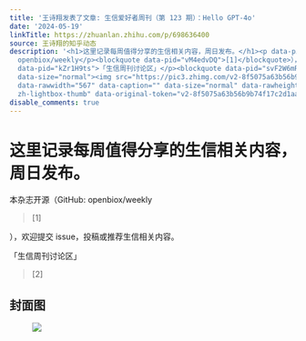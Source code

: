 ```yaml
---
title: '王诗翔发表了文章: 生信爱好者周刊（第 123 期）：Hello GPT-4o'
date: '2024-05-19'
linkTitle: https://zhuanlan.zhihu.com/p/698636400
source: 王诗翔的知乎动态
description: '<h1>这里记录每周值得分享的生信相关内容，周日发布。</h1><p data-pid="hoJzGYPb">本杂志开源（GitHub:
  openbiox/weekly</p><blockquote data-pid="vM4edvDQ">[1]</blockquote>），欢迎提交 issue，投稿或推荐生信相关内容。<p
  data-pid="kZr1H9ts">「生信周刊讨论区」</p><blockquote data-pid="svF2W6mR">[2]</blockquote><h2>封面图</h2><figure
  data-size="normal"><img src="https://pic3.zhimg.com/v2-8f5075a63b56b9b74f17c2d1aa587d16.jpg"
  data-rawwidth="567" data-caption="" data-size="normal" data-rawheight="489" class="origin_image
  zh-lightbox-thumb" data-original-token="v2-8f5075a63b56b9b74f17c2d1aa587d16" ...'
disable_comments: true
---
```

<h1>这里记录每周值得分享的生信相关内容，周日发布。</h1><p data-pid="hoJzGYPb">本杂志开源（GitHub: openbiox/weekly</p><blockquote data-pid="vM4edvDQ">[1]</blockquote>），欢迎提交 issue，投稿或推荐生信相关内容。<p data-pid="kZr1H9ts">「生信周刊讨论区」</p><blockquote data-pid="svF2W6mR">[2]</blockquote><h2>封面图</h2><figure data-size="normal"><img src="https://pic3.zhimg.com/v2-8f5075a63b56b9b74f17c2d1aa587d16.jpg" data-rawwidth="567" data-caption="" data-size="normal" data-rawheight="489" class="origin_image zh-lightbox-thumb" data-original-token="v2-8f5075a63b56b9b74f17c2d1aa587d16" ...